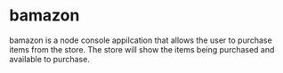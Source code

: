 # bamazon
bamazon is a node console appilcation that allows the user to purchase items from the store.  The store will show the items being purchased and available to purchase.
